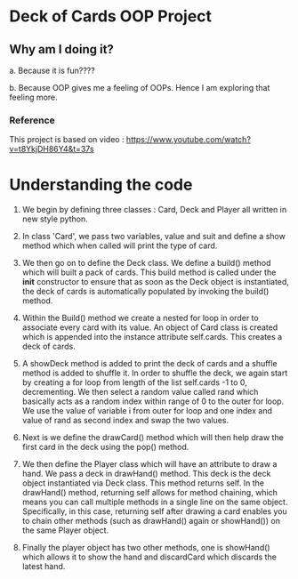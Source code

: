 # Deck of Cards OOP Project 
## Why am I doing it? 
a. Because it is fun????

b. Because OOP gives me a feeling of OOPs. Hence I am exploring that feeling more.

### Reference
This project is based on video : https://www.youtube.com/watch?v=t8YkjDH86Y4&t=37s

# Understanding the code
1. We begin by defining three classes : Card, Deck and Player all written in new style python.

2. In class 'Card', we pass two variables, value and suit and define a show method which when called will print the type of card.

3. We then go on to define the Deck class. We  define a build() method which will built a pack of cards. This build method is called under the __init__ constructor to ensure that as soon as the Deck object is instantiated, the deck of cards is automatically populated by invoking the build() method. 

4. Within the Build() method we create a nested for loop in order to associate every card with its value. An object of Card class is created which is appended into the instance attribute self.cards. This creates a deck of cards.

5. A showDeck method is added to print the deck of cards and a shuffle method is added to shuffle it. In order to shuffle the deck, we again start by creating a for loop from length of the list self.cards -1 to 0, decrementing. We then select a random value called rand which basically acts as a random index within range of 0 to the outer for loop. We use the value of variable i from outer for loop and one index and value of rand as second index and swap the two values. 

6. Next is we define the drawCard() method which will then help draw the first card in the deck using the pop() method.

7. We then define the Player class which will have an attribute to draw a hand. We pass a deck in drawHand() method. This deck is the deck object instantiated via Deck class. This method returns self. In the drawHand() method, returning self allows for method chaining, which means you can call multiple methods in a single line on the same object. Specifically, in this case, returning self after drawing a card enables you to chain other methods (such as drawHand() again or showHand()) on the same Player object.

8. Finally the player object has two other methods, one is showHand() which allows it to show the hand and discardCard which discards the latest hand.

